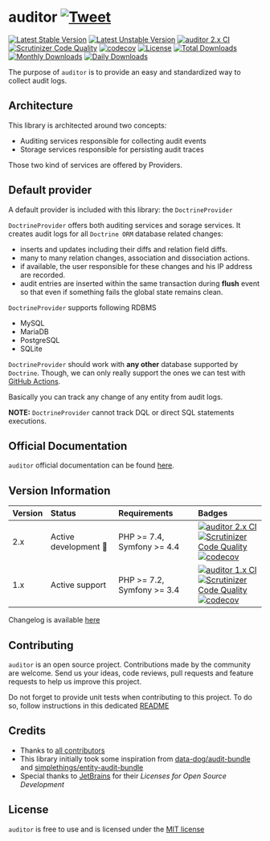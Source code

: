 # auditor [![Tweet](https://img.shields.io/twitter/url/http/shields.io.svg?style=social)](https://twitter.com/intent/tweet?text=auditor,%20the%20missing%20audit%20log%20library.&url=https://github.com/DamienHarper/auditor&hashtags=auditor)

[![Latest Stable Version](https://poser.pugx.org/damienharper/auditor/v/stable)](https://packagist.org/packages/damienharper/auditor)
[![Latest Unstable Version](https://poser.pugx.org/damienharper/auditor/v/unstable)](https://packagist.org/packages/damienharper/auditor)
[![auditor 2.x CI](https://github.com/DamienHarper/auditor/actions/workflows/ci-2.x.yml/badge.svg)](https://github.com/DamienHarper/auditor/actions/workflows/ci-2.x.yml)
[![Scrutinizer Code Quality](https://scrutinizer-ci.com/g/DamienHarper/auditor/badges/quality-score.png?b=master)](https://scrutinizer-ci.com/g/DamienHarper/auditor/?branch=master)
[![codecov](https://codecov.io/gh/DamienHarper/auditor/branch/master/graph/badge.svg)](https://app.codecov.io/gh/DamienHarper/auditor/branch/master)
[![License](https://poser.pugx.org/damienharper/auditor/license)](https://packagist.org/packages/damienharper/auditor)
[![Total Downloads](https://poser.pugx.org/damienharper/auditor/downloads)](https://packagist.org/packages/damienharper/auditor)
[![Monthly Downloads](https://poser.pugx.org/damienharper/auditor/d/monthly)](https://packagist.org/packages/damienharper/auditor)
[![Daily Downloads](https://poser.pugx.org/damienharper/auditor/d/daily)](https://packagist.org/packages/damienharper/auditor)

The purpose of `auditor` is to provide an easy and standardized way to collect audit logs.


## Architecture
This library is architected around two concepts:
- Auditing services responsible for collecting audit events
- Storage services responsible for persisting audit traces

Those two kind of services are offered by Providers.


## Default provider
A default provider is included with this library: the `DoctrineProvider`

`DoctrineProvider` offers both auditing services and sorage services.
It creates audit logs for all `Doctrine ORM` database related changes:

- inserts and updates including their diffs and relation field diffs.
- many to many relation changes, association and dissociation actions.
- if available, the user responsible for these changes and his IP address are recorded. 
- audit entries are inserted within the same transaction during **flush** event 
so that even if something fails the global state remains clean.

`DoctrineProvider` supports following RDBMS
* MySQL
* MariaDB
* PostgreSQL
* SQLite

`DoctrineProvider` should work with **any other** database supported by `Doctrine`. 
Though, we can only really support the ones we can test with [GitHub Actions](https://github.com/features/actions).

Basically you can track any change of any entity from audit logs.

**NOTE:** `DoctrineProvider` cannot track DQL or direct SQL statements executions.


## Official Documentation
`auditor` official documentation can be found [here](https://damienharper.github.io/auditor-docs/).


## Version Information
| Version | Status                      | Requirements               | Badges                                                                                                                                                                                                                                                                                                                                                                                                                                                                                                                        |
|:--------|:----------------------------|:---------------------------|:------------------------------------------------------------------------------------------------------------------------------------------------------------------------------------------------------------------------------------------------------------------------------------------------------------------------------------------------------------------------------------------------------------------------------------------------------------------------------------------------------------------------------|
| 2.x     | Active development :rocket: | PHP >= 7.4, Symfony >= 4.4 | [![auditor 2.x CI](https://github.com/DamienHarper/auditor/actions/workflows/ci-2.x.yml/badge.svg)](https://github.com/DamienHarper/auditor/actions/workflows/ci-2.x.yml) <br/>[![Scrutinizer Code Quality](https://scrutinizer-ci.com/g/DamienHarper/auditor/badges/quality-score.png?b=master)](https://scrutinizer-ci.com/g/DamienHarper/auditor/?branch=master) <br/>[![codecov](https://codecov.io/gh/DamienHarper/auditor/branch/master/graph/badge.svg)](https://app.codecov.io/gh/DamienHarper/auditor/branch/master) |
| 1.x     | Active support              | PHP >= 7.2, Symfony >= 3.4 | [![auditor 1.x CI](https://github.com/DamienHarper/auditor/actions/workflows/ci-1.x.yml/badge.svg)](https://github.com/DamienHarper/auditor/actions/workflows/ci-1.x.yml) <br/>[![Scrutinizer Code Quality](https://scrutinizer-ci.com/g/DamienHarper/auditor/badges/quality-score.png?b=1.x)](https://scrutinizer-ci.com/g/DamienHarper/auditor/?branch=1.x) <br/>[![codecov](https://codecov.io/gh/DamienHarper/auditor/branch/1.x/graph/badge.svg)](https://app.codecov.io/gh/DamienHarper/auditor/branch/1.x)             |

Changelog is available [here](https://damienharper.github.io/auditor-docs/docs/auditor/release-notes.html)


## Contributing
`auditor` is an open source project. Contributions made by the community are welcome. 
Send us your ideas, code reviews, pull requests and feature requests to help us improve this project.

Do not forget to provide unit tests when contributing to this project. 
To do so, follow instructions in this dedicated [README](tests/README.md)


## Credits
- Thanks to [all contributors](https://github.com/DamienHarper/auditor/graphs/contributors)
- This library initially took some inspiration from [data-dog/audit-bundle](https://github.com/DATA-DOG/DataDogAuditBundle.git) and 
[simplethings/entity-audit-bundle](https://github.com/simplethings/EntityAuditBundle.git)
- Special thanks to [JetBrains](https://www.jetbrains.com/?from=auditor) for their *Licenses for Open Source Development*

## License
`auditor` is free to use and is licensed under the [MIT license](http://www.opensource.org/licenses/mit-license.php)
